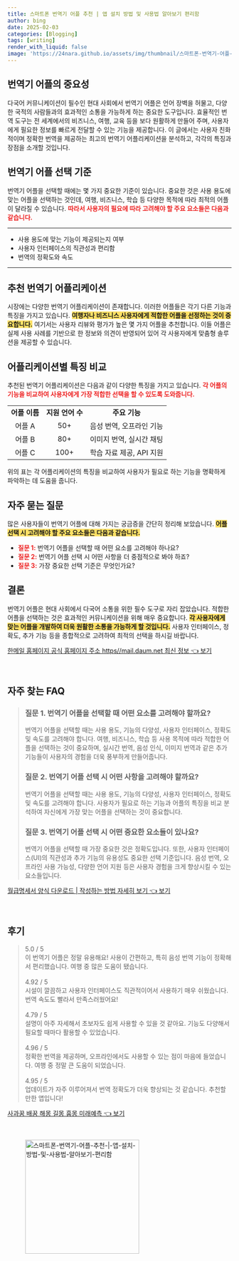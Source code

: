 ```yaml
---
title: 스마트폰 번역기 어플 추천 | 앱 설치 방법 및 사용법 알아보기 편리함
author: bing
date: 2025-02-03
categories: [Blogging]
tags: [writing]
render_with_liquid: false
image: 'https://24nara.github.io/assets/img/thumbnail/스마트폰-번역기-어플-추천-|-앱-설치-방법-및-사용법-알아보기-편리함.webp'
---
```



<h2 id='번역기 어플의 중요성'>번역기 어플의 중요성</h2>

<p>다국어 커뮤니케이션이 필수인 현대 사회에서 번역기 어플은 언어 장벽을 허물고, 다양한 국적의 사람들과의 효과적인 소통을 가능하게 하는 중요한 도구입니다. 효율적인 번역 도구는 전 세계에서의 비즈니스, 여행, 교육 등을 보다 원활하게 만들어 주며, 사용자에게 필요한 정보를 빠르게 전달할 수 있는 기능을 제공합니다. 이 글에서는 사용자 친화적이며 정확한 번역을 제공하는 최고의 번역기 어플리케이션을 분석하고, 각각의 특징과 장점을 소개할 것입니다.</p>

<h2 id='번역기 어플 선택 기준'>번역기 어플 선택 기준</h2>

<p>번역기 어플을 선택할 때에는 몇 가지 중요한 기준이 있습니다. 중요한 것은 사용 용도에 맞는 어플을 선택하는 것인데, 여행, 비즈니스, 학습 등 다양한 목적에 따라 최적의 어플이 달라질 수 있습니다. <b><span style="color: #ee2323;">따라서 사용자의 필요에 따라 고려해야 할 주요 요소들은 다음과 같습니다.</span></b></p>

<hr />

<ul>
    <li>사용 용도에 맞는 기능이 제공되는지 여부</li>
    <li>사용자 인터페이스의 직관성과 편리함</li>
    <li>번역의 정확도와 속도</li>
</ul>

<hr />

<h2 id='추천 번역기 어플리케이션'>추천 번역기 어플리케이션</h2>

<p>시장에는 다양한 번역기 어플리케이션이 존재합니다. 이러한 어플들은 각기 다른 기능과 특징을 가지고 있습니다. <b><span style="background-color: #ffe066;">여행자나 비즈니스 사용자에게 적합한 어플을 선정하는 것이 중요합니다.</span></b> 여기서는 사용자 리뷰와 평가가 높은 몇 가지 어플을 추천합니다. 이들 어플은 실제 사용 사례를 기반으로 한 정보와 의견이 반영되어 있어 각 사용자에게 맞춤형 솔루션을 제공할 수 있습니다.</p>

<h2 id='어플리케이션별 특징 비교'>어플리케이션별 특징 비교</h2>

<p>추천된 번역기 어플리케이션은 다음과 같이 다양한 특징을 가지고 있습니다. <b><span style="color: #ee2323;">각 어플의 기능을 비교하여 사용자에게 가장 적합한 선택을 할 수 있도록 도와줍니다.</span></b></p>

<table>
    <tr>
        <td style="text-align: center; height: 17px;"><b>어플 이름</b></td>
        <td style="text-align: center; height: 17px;"><b>지원 언어 수</b></td>
        <td style="text-align: center; height: 17px;"><b>주요 기능</b></td>
    </tr>
    <tr>
        <td style="text-align: center; height: 17px;">어플 A</td>
        <td style="text-align: center; height: 17px;">50+</td>
        <td style="text-align: center; height: 17px;">음성 번역, 오프라인 기능</td>
    </tr>
    <tr>
        <td style="text-align: center; height: 17px;">어플 B</td>
        <td style="text-align: center; height: 17px;">80+</td>
        <td style="text-align: center; height: 17px;">이미지 번역, 실시간 채팅</td>
    </tr>
    <tr>
        <td style="text-align: center; height: 17px;">어플 C</td>
        <td style="text-align: center; height: 17px;">100+</td>
        <td style="text-align: center; height: 17px;">학습 자료 제공, API 지원</td>
    </tr>
</table>

<p>위의 표는 각 어플리케이션의 특징을 비교하여 사용자가 필요로 하는 기능을 명확하게 파악하는 데 도움을 줍니다.</p>

<h2 id='자주 묻는 질문'>자주 묻는 질문</h2>

<p>많은 사용자들이 번역기 어플에 대해 가지는 궁금증을 간단히 정리해 보았습니다. <b><span style="background-color: #ffe066;">어플 선택 시 고려해야 할 주요 요소들은 다음과 같습니다.</span></b></p>

<ul>
    <li><b><span style="color: #ee2323;">질문 1:</span></b> 번역기 어플을 선택할 때 어떤 요소를 고려해야 하나요?</li>
    <li><b><span style="color: #ee2323;">질문 2:</span></b> 번역기 어플 선택 시 어떤 사항을 더 중점적으로 봐야 하죠?</li>
    <li><b><span style="color: #ee2323;">질문 3:</span></b> 가장 중요한 선택 기준은 무엇인가요?</li>
</ul>

<h2 id='결론'>결론</h2>

<p>번역기 어플은 현대 사회에서 다국어 소통을 위한 필수 도구로 자리 잡았습니다. 적합한 어플을 선택하는 것은 효과적인 커뮤니케이션을 위해 매우 중요합니다. <b><span style="background-color: #ffe066;">각 사용자에게 맞는 어플을 개발하여 더욱 원활한 소통을 가능하게 할 것입니다.</span></b> 사용자 인터페이스, 정확도, 추가 기능 등을 종합적으로 고려하여 최적의 선택을 하시길 바랍니다.</p>


<p><a class="click-button" title="한메일 홈페이지 공식 홈페이지 주소 https//mail.daum.net 최신 정보" href="https://24nara.github.io/posts/%ED%95%9C%EB%A9%94%EC%9D%BC-%ED%99%88%ED%8E%98%EC%9D%B4%EC%A7%80-%EA%B3%B5%EC%8B%9D-%ED%99%88%ED%8E%98%EC%9D%B4%EC%A7%80-%EC%A3%BC%EC%86%8C-httpsmail.daum.net-%EC%B5%9C%EC%8B%A0-%EC%A0%95%EB%B3%B4/" rel="dofollow">한메일 홈페이지 공식 홈페이지 주소 https//mail.daum.net 최신 정보 👈 보기</a></p><br>
<h2 id='자주_찾는_FAQ'>자주 찾는 FAQ</h2>
<div itemscope="" itemtype="https://schema.org/FAQPage"> 
<blockquote> 
<div itemscope="" itemprop="mainEntity" itemtype="https://schema.org/Question"> 
<h3 itemprop="name">질문 1. 번역기 어플을 선택할 때 어떤 요소를 고려해야 할까요?</h3> 
<div itemscope="" itemprop="acceptedAnswer" itemtype="https://schema.org/Answer"> 
<span itemprop="text"> 
<p>번역기 어플을 선택할 때는 사용 용도, 기능의 다양성, 사용자 인터페이스, 정확도 및 속도를 고려해야 합니다. 여행, 비즈니스, 학습 등 사용 목적에 따라 적합한 어플을 선택하는 것이 중요하며, 실시간 번역, 음성 인식, 이미지 번역과 같은 추가 기능들이 사용자의 경험을 더욱 풍부하게 만들어줍니다.</p> 
</span> 
</div> 
</div> 

<div itemscope="" itemprop="mainEntity" itemtype="https://schema.org/Question"> 
<h3 itemprop="name">질문 2. 번역기 어플 선택 시 어떤 사항을 고려해야 할까요?</h3> 
<div itemscope="" itemprop="acceptedAnswer" itemtype="https://schema.org/Answer"> 
<span itemprop="text"> 
<p>번역기 어플을 선택할 때는 사용 용도, 기능의 다양성, 사용자 인터페이스, 정확도 및 속도를 고려해야 합니다. 사용자가 필요로 하는 기능과 어플의 특징을 비교 분석하여 자신에게 가장 맞는 어플을 선택하는 것이 중요합니다.</p> 
</span> 
</div> 
</div> 

<div itemscope="" itemprop="mainEntity" itemtype="https://schema.org/Question"> 
<h3 itemprop="name">질문 3. 번역기 어플 선택 시 어떤 중요한 요소들이 있나요?</h3> 
<div itemscope="" itemprop="acceptedAnswer" itemtype="https://schema.org/Answer"> 
<span itemprop="text"> 
<p>번역기 어플을 선택할 때 가장 중요한 것은 정확도입니다. 또한, 사용자 인터페이스(UI)의 직관성과 추가 기능의 유용성도 중요한 선택 기준입니다. 음성 번역, 오프라인 사용 가능성, 다양한 언어 지원 등은 사용자 경험을 크게 향상시킬 수 있는 요소들입니다.</p> 
</span> 
</div> 
</div> 
</blockquote> 
</div>
<p><a class="click-button" title="월급명세서 양식 다운로드 | 작성하는 방법 자세히 보기" href="https://24nara.github.io/posts/%EC%9B%94%EA%B8%89%EB%AA%85%EC%84%B8%EC%84%9C-%EC%96%91%EC%8B%9D-%EB%8B%A4%EC%9A%B4%EB%A1%9C%EB%93%9C-%EC%9E%91%EC%84%B1%ED%95%98%EB%8A%94-%EB%B0%A9%EB%B2%95-%EC%9E%90%EC%84%B8%ED%9E%88-%EB%B3%B4%EA%B8%B0/" rel="dofollow">월급명세서 양식 다운로드 | 작성하는 방법 자세히 보기 👈 보기</a></p><br>
<h2 id='후기'>후기</h2>
<div itemscope itemtype="https://schema.org/Product">
  <blockquote>
  <div itemprop="review" itemscope itemtype="https://schema.org/Review">
      <div itemprop="reviewRating" itemscope itemtype="https://schema.org/Rating"> <span itemprop="ratingValue">5.0</span> / <span itemprop="bestRating">5</span> </div>
      <span itemprop="reviewBody">이 번역기 어플은 정말 유용해요! 사용이 간편하고, 특히 음성 번역 기능이 정확해서 편리했습니다. 여행 중 많은 도움이 됐습니다.</span>
  </div>
  <br>
  <div itemprop="review" itemscope itemtype="https://schema.org/Review">
      <div itemprop="reviewRating" itemscope itemtype="https://schema.org/Rating"> <span itemprop="ratingValue">4.92</span> / <span itemprop="bestRating">5</span> </div>
      <span itemprop="reviewBody">시설이 깔끔하고 사용자 인터페이스도 직관적이어서 사용하기 매우 쉬웠습니다.번역 속도도 빨라서 만족스러웠어요!</span>
  </div>
  <br>
  <div itemprop="review" itemscope itemtype="https://schema.org/Review">
      <div itemprop="reviewRating" itemscope itemtype="https://schema.org/Rating"> <span itemprop="ratingValue">4.79</span> / <span itemprop="bestRating">5</span> </div>
      <span itemprop="reviewBody">설명이 아주 자세해서 초보자도 쉽게 사용할 수 있을 것 같아요. 기능도 다양해서 필요할 때마다 활용할 수 있었습니다.</span>
  </div>
  <br>
  <div itemprop="review" itemscope itemtype="https://schema.org/Review">
      <div itemprop="reviewRating" itemscope itemtype="https://schema.org/Rating"> <span itemprop="ratingValue">4.96</span> / <span itemprop="bestRating">5</span> </div>
      <span itemprop="reviewBody">정확한 번역을 제공하며, 오프라인에서도 사용할 수 있는 점이 마음에 들었습니다. 여행 중 정말 큰 도움이 되었습니다.</span>
  </div>
  <br>
  <div itemprop="review" itemscope itemtype="https://schema.org/Review">
      <div itemprop="reviewRating" itemscope itemtype="https://schema.org/Rating"> <span itemprop="ratingValue">4.95</span> / <span itemprop="bestRating">5</span> </div>
      <span itemprop="reviewBody">업데이트가 자주 이루어져서 번역 정확도가 더욱 향상되는 것 같습니다. 추천할 만한 앱입니다!</span>
  </div>
  </blockquote>
</div>
<p><a class="click-button" title="사과꿈 배꿈 해몽 길몽 흉몽 미래예측" href="https://24nara.github.io/posts/%EC%82%AC%EA%B3%BC%EA%BF%88-%EB%B0%B0%EA%BF%88-%ED%95%B4%EB%AA%BD-%EA%B8%B8%EB%AA%BD-%ED%9D%89%EB%AA%BD-%EB%AF%B8%EB%9E%98%EC%98%88%EC%B8%A1/" rel="dofollow">사과꿈 배꿈 해몽 길몽 흉몽 미래예측 👈 보기</a></p><br>
<figure class="image"><img src="https://24nara.github.io/assets/img/thumbnail/스마트폰-번역기-어플-추천-|-앱-설치-방법-및-사용법-알아보기-편리함.webp" alt="스마트폰-번역기-어플-추천-|-앱-설치-방법-및-사용법-알아보기-편리함" width="256" height="256"></figure>